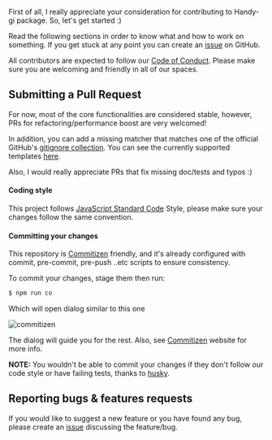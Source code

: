 First of all, I really appreciate your consideration for contributing to Handy-gi package. So, let's get started :)

Read the following sections in order to know what and how to work on something. If you get stuck at any point you can create an [issue] on GitHub.

All contributors are expected to follow our [Code of Conduct]. Please make sure you are welcoming and friendly in all of our spaces.

## Submitting a Pull Request

For now, most of the core functionalities are considered stable, however, PRs for refactoring/performance boost are very welcomed!

In addition, you can add a missing matcher that matches one of the official GitHub's [gitignore collection]. You can see the currently supported templates [here](https://github.com/ahmed-taj/handy-gi/tree/master/templates).

Also, I would really appreciate PRs that fix missing doc/tests and typos :)

#### Coding style

This project follows [JavaScript Standard Code] Style, please make sure your changes follow the same convention.

#### Committing your changes

This repository is [Commitizen] friendly, and it's already configured with commit, pre-commit, pre-push ..etc scripts to ensure consistency.

To commit your changes, stage them then run:

```sh
$ npm run co
```
Which will open dialog similar to this one

![commitizen](https://github.com/commitizen/cz-cli/raw/master/meta/screenshots/add-commit.png)

The dialog will guide you for the rest. Also, see [Commitizen] website for more info.

**NOTE:** You wouldn't be able to commit your changes if they don't follow our code style or have failing tests, thanks to [husky].

## Reporting bugs & features requests

If you would like to suggest a new feature or you have found any bug, please create an [issue] discussing the feature/bug.

[issue]: https://github.com/ahmed-taj/handy-gi/issues/new
[Code of Conduct]: https://github.com/ahmed-taj/handy-gi/blob/master/CODE_OF_CONDUCT.md
[gitignore collection]: https://github.com/github/gitignore
[JavaScript Standard Code]: https://standardjs.com
[Commitizen]: https://github.com/commitizen/cz-cli
[husky]: https://github.com/typicode/husky
